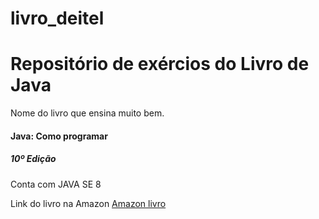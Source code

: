 # livro_deitel
<h1>Repositório de exércios do Livro de Java</h1>

<p>Nome do livro que ensina muito bem.</p>
<h4>Java: Como programar</h4>
<h5>10º Edição</h5>
<p>Conta com JAVA SE 8</p>

<p>Link do livro na Amazon <a href="https://www.amazon.com.br/Java%C2%AE-como-programar-Paul-Deitel/dp/8543004799">Amazon livro </a>
